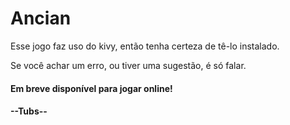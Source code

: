 # Ancian

Esse jogo faz uso do kivy, então tenha certeza de tê-lo instalado.

Se você achar um erro, ou tiver uma sugestão, é só falar.

#### Em breve disponível para jogar online!

#### --Tubs--
